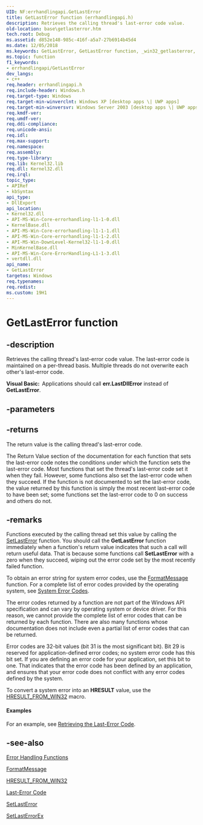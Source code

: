 ```yaml
---
UID: NF:errhandlingapi.GetLastError
title: GetLastError function (errhandlingapi.h)
description: Retrieves the calling thread's last-error code value.
old-location: base\getlasterror.htm
tech.root: Debug
ms.assetid: d852e148-985c-416f-a5a7-27b6914b45d4
ms.date: 12/05/2018
ms.keywords: GetLastError, GetLastError function, _win32_getlasterror, base.getlasterror, errhandlingapi/GetLastError
ms.topic: function
f1_keywords:
- errhandlingapi/GetLastError
dev_langs:
- c++
req.header: errhandlingapi.h
req.include-header: Windows.h
req.target-type: Windows
req.target-min-winverclnt: Windows XP [desktop apps \| UWP apps]
req.target-min-winversvr: Windows Server 2003 [desktop apps \| UWP apps]
req.kmdf-ver: 
req.umdf-ver: 
req.ddi-compliance: 
req.unicode-ansi: 
req.idl: 
req.max-support: 
req.namespace: 
req.assembly: 
req.type-library: 
req.lib: Kernel32.lib
req.dll: Kernel32.dll
req.irql: 
topic_type:
- APIRef
- kbSyntax
api_type:
- DllExport
api_location:
- Kernel32.dll
- API-MS-Win-Core-errorhandling-l1-1-0.dll
- KernelBase.dll
- API-MS-Win-Core-errorhandling-l1-1-1.dll
- API-MS-Win-Core-errorhandling-l1-1-2.dll
- API-MS-Win-DownLevel-Kernel32-l1-1-0.dll
- MinKernelBase.dll
- API-MS-Win-Core-ErrorHandling-L1-1-3.dll
- vertdll.dll
api_name:
- GetLastError
targetos: Windows
req.typenames: 
req.redist: 
ms.custom: 19H1
---
```


# GetLastError function


## -description


Retrieves the calling thread's last-error code value. The last-error code is maintained on a per-thread basis. Multiple threads do not overwrite each other's last-error code.

<b>Visual Basic:  </b>Applications should call <b>err.LastDllError</b> instead of 
<b>GetLastError</b>.


## -parameters






## -returns



The return value is the calling thread's last-error code.

The Return Value section of the documentation for each function that sets the last-error code notes the conditions under which the function sets the last-error code. Most functions that set the thread's last-error code set it when they fail. However, some functions also set the last-error code when they succeed. If the function is not documented to set the last-error code, the value returned by this function is simply the most recent last-error code to have been set; some functions set the last-error code to 0 on success and others do not.




## -remarks



Functions executed by the calling thread set this value by calling the 
<a href="https://docs.microsoft.com/windows/desktop/api/errhandlingapi/nf-errhandlingapi-setlasterror">SetLastError</a> function. You should call the 
<b>GetLastError</b> function immediately when a function's return value indicates that such a call will return useful data. That is because some functions call 
<b>SetLastError</b> with a zero when they succeed, wiping out the error code set by the most recently failed function.

To obtain an error string for system error codes, use the 
<a href="https://docs.microsoft.com/windows/desktop/api/winbase/nf-winbase-formatmessage">FormatMessage</a> function. For a complete list of error codes provided by the operating system, see 
<a href="https://docs.microsoft.com/windows/desktop/Debug/system-error-codes">System Error Codes</a>.

The error codes returned by a function are not part of the Windows API specification and can vary by operating system or device driver. For this reason, we cannot provide the complete list of error codes that can be returned by each function. There are also many functions whose documentation does not include even a partial list of error codes that can be returned.

Error codes are 32-bit values (bit 31 is the most significant bit). Bit 29 is reserved for application-defined error codes; no system error code has this bit set. If you are defining an error code for your application, set this bit to one. That indicates that the error code has been defined by an application, and ensures that your error code does not conflict with any error codes defined by the system.

To convert a system error into an <b>HRESULT</b> value, use the 
<a href="/windows/win32/api/winerror/nf-winerror-hresult_from_win32">HRESULT_FROM_WIN32</a> macro.


#### Examples

For an example, see 
<a href="https://docs.microsoft.com/windows/desktop/Debug/retrieving-the-last-error-code">Retrieving the Last-Error Code</a>.

<div class="code"></div>



## -see-also




<a href="https://docs.microsoft.com/windows/desktop/Debug/error-handling-functions">Error Handling Functions</a>



<a href="https://docs.microsoft.com/windows/desktop/api/winbase/nf-winbase-formatmessage">FormatMessage</a>



<a href="/windows/win32/api/winerror/nf-winerror-hresult_from_win32">HRESULT_FROM_WIN32</a>



<a href="https://docs.microsoft.com/windows/desktop/Debug/last-error-code">Last-Error Code</a>



<a href="https://docs.microsoft.com/windows/desktop/api/errhandlingapi/nf-errhandlingapi-setlasterror">SetLastError</a>



<a href="https://docs.microsoft.com/windows/desktop/api/winuser/nf-winuser-setlasterrorex">SetLastErrorEx</a>
 

 

